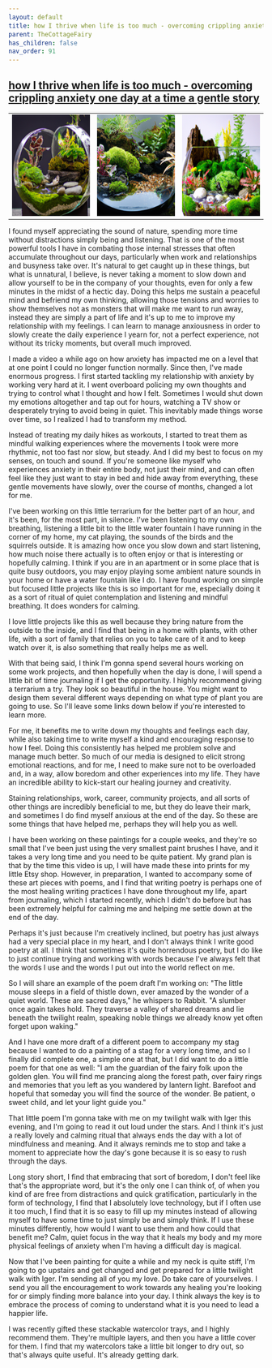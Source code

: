 ```yaml
---
layout: default
title: how I thrive when life is too much - overcoming crippling anxiety one day at a time a gentle story
parent: TheCottageFairy
has_children: false
nav_order: 91
---
```


## [how I thrive when life is too much - overcoming crippling anxiety one day at a time a gentle story](https://www.youtube.com/watch?v=huio_O08Gws)

<div>
<table align="center">
	<tr>
		<td align="center">
			<img src="../../assets/cottage_fairy_ai_generated_photos/how_I_thrive_when_life_is_too_much_-_overcoming_crippling_anxiety_one_day_at_a_time_a_gentle_story-[huio_O08Gws]/generated_00.png" height="200" width="200"/>
		</td>
		<td align="center">
			<img src="../../assets/cottage_fairy_ai_generated_photos/how_I_thrive_when_life_is_too_much_-_overcoming_crippling_anxiety_one_day_at_a_time_a_gentle_story-[huio_O08Gws]/generated_01.png" height="200" width="200"/>
		</td>
		<td align="center">
			<img src="../../assets/cottage_fairy_ai_generated_photos/how_I_thrive_when_life_is_too_much_-_overcoming_crippling_anxiety_one_day_at_a_time_a_gentle_story-[huio_O08Gws]/generated_02.png" height="200" width="200"/>
		</td>
	</tr>
</table>
</div>

I found myself appreciating the sound of nature, spending more time without distractions simply being and listening. That is one of the most powerful tools I have in combating those internal stresses that often accumulate throughout our days, particularly when work and relationships and busyness take over. It's natural to get caught up in these things, but what is unnatural, I believe, is never taking a moment to slow down and allow yourself to be in the company of your thoughts, even for only a few minutes in the midst of a hectic day. Doing this helps me sustain a peaceful mind and befriend my own thinking, allowing those tensions and worries to show themselves not as monsters that will make me want to run away, instead they are simply a part of life and it's up to me to improve my relationship with my feelings. I can learn to manage anxiousness in order to slowly create the daily experience I yearn for, not a perfect experience, not without its tricky moments, but overall much improved.

I made a video a while ago on how anxiety has impacted me on a level that at one point I could no longer function normally. Since then, I've made enormous progress. I first started tackling my relationship with anxiety by working very hard at it. I went overboard policing my own thoughts and trying to control what I thought and how I felt. Sometimes I would shut down my emotions altogether and tap out for hours, watching a TV show or desperately trying to avoid being in quiet. This inevitably made things worse over time, so I realized I had to transform my method.

Instead of treating my daily hikes as workouts, I started to treat them as mindful walking experiences where the movements I took were more rhythmic, not too fast nor slow, but steady. And I did my best to focus on my senses, on touch and sound. If you're someone like myself who experiences anxiety in their entire body, not just their mind, and can often feel like they just want to stay in bed and hide away from everything, these gentle movements have slowly, over the course of months, changed a lot for me.

I've been working on this little terrarium for the better part of an hour, and it's been, for the most part, in silence. I've been listening to my own breathing, listening a little bit to the little water fountain I have running in the corner of my home, my cat playing, the sounds of the birds and the squirrels outside. It is amazing how once you slow down and start listening, how much noise there actually is to often enjoy or that is interesting or hopefully calming. I think if you are in an apartment or in some place that is quite busy outdoors, you may enjoy playing some ambient nature sounds in your home or have a water fountain like I do. I have found working on simple but focused little projects like this is so important for me, especially doing it as a sort of ritual of quiet contemplation and listening and mindful breathing. It does wonders for calming.

I love little projects like this as well because they bring nature from the outside to the inside, and I find that being in a home with plants, with other life, with a sort of family that relies on you to take care of it and to keep watch over it, is also something that really helps me as well.

With that being said, I think I'm gonna spend several hours working on some work projects, and then hopefully when the day is done, I will spend a little bit of time journaling if I get the opportunity. I highly recommend giving a terrarium a try. They look so beautiful in the house. You might want to design them several different ways depending on what type of plant you are going to use. So I'll leave some links down below if you're interested to learn more.

For me, it benefits me to write down my thoughts and feelings each day, while also taking time to write myself a kind and encouraging response to how I feel. Doing this consistently has helped me problem solve and manage much better. So much of our media is designed to elicit strong emotional reactions, and for me, I need to make sure not to be overloaded and, in a way, allow boredom and other experiences into my life. They have an incredible ability to kick-start our healing journey and creativity.

Staining relationships, work, career, community projects, and all sorts of other things are incredibly beneficial to me, but they do leave their mark, and sometimes I do find myself anxious at the end of the day. So these are some things that have helped me, perhaps they will help you as well.

I have been working on these paintings for a couple weeks, and they're so small that I've been just using the very smallest paint brushes I have, and it takes a very long time and you need to be quite patient. My grand plan is that by the time this video is up, I will have made these into prints for my little Etsy shop. However, in preparation, I wanted to accompany some of these art pieces with poems, and I find that writing poetry is perhaps one of the most healing writing practices I have done throughout my life, apart from journaling, which I started recently, which I didn't do before but has been extremely helpful for calming me and helping me settle down at the end of the day.

Perhaps it's just because I'm creatively inclined, but poetry has just always had a very special place in my heart, and I don't always think I write good poetry at all. I think that sometimes it's quite horrendous poetry, but I do like to just continue trying and working with words because I've always felt that the words I use and the words I put out into the world reflect on me.

So I will share an example of the poem draft I'm working on: "The little mouse sleeps in a field of thistle down, ever amazed by the wonder of a quiet world. These are sacred days," he whispers to Rabbit. "A slumber once again takes hold. They traverse a valley of shared dreams and lie beneath the twilight realm, speaking noble things we already know yet often forget upon waking."

And I have one more draft of a different poem to accompany my stag because I wanted to do a painting of a stag for a very long time, and so I finally did complete one, a simple one at that, but I did want to do a little poem for that one as well: "I am the guardian of the fairy folk upon the golden glen. You will find me prancing along the forest path, over fairy rings and memories that you left as you wandered by lantern light. Barefoot and hopeful that someday you will find the source of the wonder. Be patient, o sweet child, and let your light guide you."

That little poem I'm gonna take with me on my twilight walk with Iger this evening, and I'm going to read it out loud under the stars. And I think it's just a really lovely and calming ritual that always ends the day with a lot of mindfulness and meaning. And it always reminds me to stop and take a moment to appreciate how the day's gone because it is so easy to rush through the days.

Long story short, I find that embracing that sort of boredom, I don't feel like that's the appropriate word, but it's the only one I can think of, of when you kind of are free from distractions and quick gratification, particularly in the form of technology, I find that I absolutely love technology, but if I often use it too much, I find that it is so easy to fill up my minutes instead of allowing myself to have some time to just simply be and simply think. If I use these minutes differently, how would I want to use them and how could that benefit me? Calm, quiet focus in the way that it heals my body and my more physical feelings of anxiety when I'm having a difficult day is magical.

Now that I've been painting for quite a while and my neck is quite stiff, I'm going to go upstairs and get changed and get prepared for a little twilight walk with Iger. I'm sending all of you my love. Do take care of yourselves. I send you all the encouragement to work towards any healing you're looking for or simply finding more balance into your day. I think always the key is to embrace the process of coming to understand what it is you need to lead a happier life.

I was recently gifted these stackable watercolor trays, and I highly recommend them. They're multiple layers, and then you have a little cover for them. I find that my watercolors take a little bit longer to dry out, so that's always quite useful. It's already getting dark.